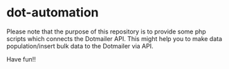 # dot-automation
Please note that the purpose of this repository is to provide some php scripts which connects the Dotmailer API. This might help you to make data population/insert bulk data to the Dotmailer via API.

Have fun!!
